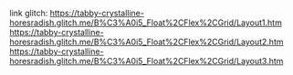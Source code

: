 link glitch: https://tabby-crystalline-horesradish.glitch.me/B%C3%A0i5_Float%2CFlex%2CGrid/Layout1.htm
https://tabby-crystalline-horesradish.glitch.me/B%C3%A0i5_Float%2CFlex%2CGrid/Layout2.htm
https://tabby-crystalline-horesradish.glitch.me/B%C3%A0i5_Float%2CFlex%2CGrid/Layout3.htm

